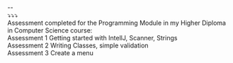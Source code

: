 --<br>
⤵️⤵️⤵️<br>
Assessment completed for the Programming Module in my Higher Diploma in Computer Science course:<br>
Assessment 1	Getting started with IntellJ, Scanner, Strings	<br>
Assessment 2	Writing Classes, simple validation	<br>
Assessment 3	Create a menu	<br>
